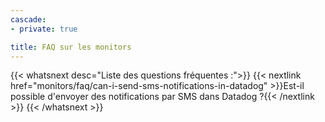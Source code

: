 ```yaml
---
cascade:
- private: true

title: FAQ sur les monitors
---
```


{{< whatsnext desc="Liste des questions fréquentes :">}}
    {{< nextlink href="monitors/faq/can-i-send-sms-notifications-in-datadog" >}}Est-il possible d'envoyer des notifications par SMS dans Datadog ?{{< /nextlink >}}
{{< /whatsnext >}}

